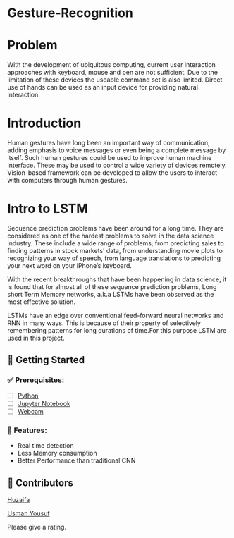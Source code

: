 # Gesture-Recognition


# Problem
With the development of ubiquitous computing, current user interaction approaches with keyboard, mouse and pen are not sufficient. Due to the limitation of these devices the useable command set is also limited. Direct use of hands can be used as an input device for providing natural interaction.

# Introduction
Human gestures have long been an important  way of communication, adding emphasis to voice messages or  even  being  a  complete  message  by  itself.  Such human  gestures  could  be  used  to  improve  human machine interface. These may be used to control a wide variety  of  devices  remotely.  Vision-based  framework can  be  developed  to  allow the  users  to  interact  with computers through human gestures.

# Intro to LSTM
Sequence prediction problems have been around for a long time. They are considered as one of the hardest problems to solve in the data science industry. These include a wide range of problems; from predicting sales to finding patterns in stock markets’ data, from understanding movie plots to recognizing your way of speech, from language translations to predicting your next word on your iPhone’s keyboard.

With the recent breakthroughs that have been happening in data science, it is found that for almost all of these sequence prediction problems, Long short Term Memory networks, a.k.a LSTMs have been observed as the most effective solution.

LSTMs have an edge over conventional feed-forward neural networks and RNN in many ways. This is because of their property of selectively remembering patterns for long durations of time.For this purpose LSTM are used in this project.

## 🔰 Getting Started

### ✅ Prerequisites: 
- [ ] [Python](https://www.python.org/downloads/)
- [ ] [Jupyter Notebook](https://jupyter.org/)
- [ ] [Webcam]()

###  🔎 Features:

 - Real time detection
 - Less Memory consumption
 - Better Performance than traditional CNN

## 🤝 Contributors
[Huzaifa](https://github.com/Huzaifa246) 

[Usman Yousuf](https://github.com/usmanyousuf98)


Please give a rating.

